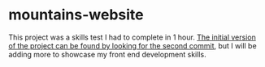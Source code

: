 # mountains-website
This project was a skills test I had to complete in 1 hour. [The initial version of the project can be found by looking for the second commit](https://github.com/kalvingarcia/mountains-website/tree/492a27107a8839c47cc65ec90faf55c35ad1dd3b), but I will be adding more to showcase my front end development skills.

